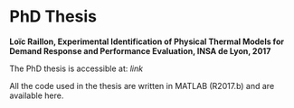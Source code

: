 # PhD Thesis

**Loïc Raillon, Experimental Identification of Physical Thermal Models for Demand Response and Performance Evaluation, INSA de Lyon, 2017** 

The PhD thesis is accessible at: *link* 

All the code used in the thesis are written in MATLAB (R2017.b) and are available here.
